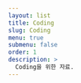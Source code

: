 ```yaml
---
layout: list
title: Coding
slug: Coding
menu: true
submenu: false
order: 1
description: >
  Coding을 위한 자료.
---
```

